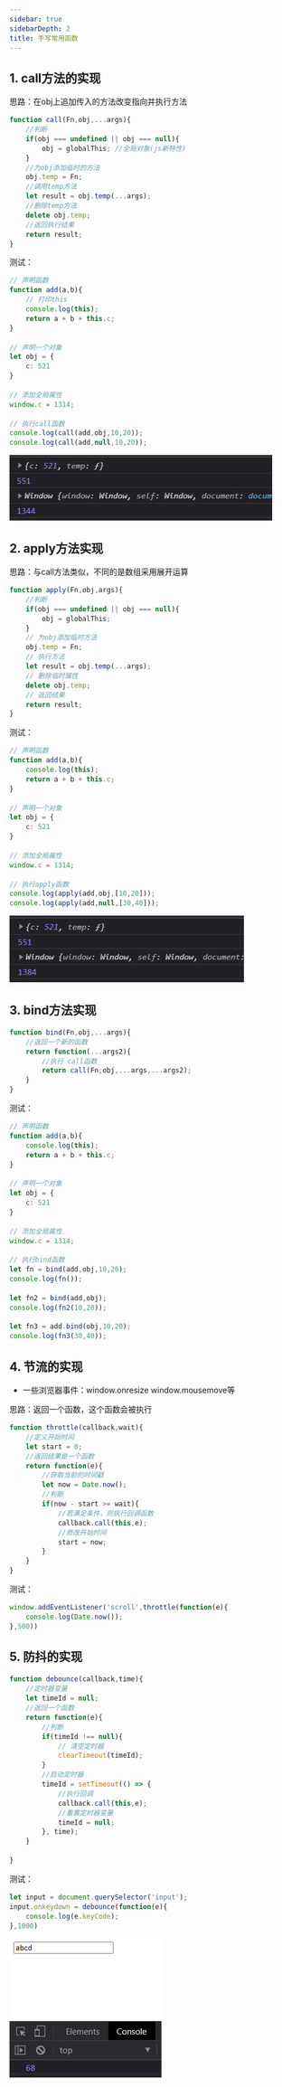 ```yaml
---
sidebar: true
sidebarDepth: 2
title: 手写常用函数
---
```

## 1. call方法的实现

思路：在obj上追加传入的方法改变指向并执行方法

```js
function call(Fn,obj,...args){
    //判断
    if(obj === undefined || obj === null){
        obj = globalThis; //全局对象(js新特性)
    }
    //为obj添加临时的方法
    obj.temp = Fn;
    //调用temp方法
    let result = obj.temp(...args);
    //删除temp方法
    delete obj.temp;
    //返回执行结果
    return result;
}
```

测试：

```js
// 声明函数
function add(a,b){
    // 打印this
    console.log(this);
    return a + b + this.c;
}

// 声明一个对象
let obj = {
	c: 521
}

// 添加全局属性
window.c = 1314;

// 执行call函数
console.log(call(add,obj,10,20));
console.log(call(add,null,10,20));
```

![1621749134620](./assets/1621749134620.png)

## 2. apply方法实现

思路：与call方法类似，不同的是数组采用展开运算

```js
function apply(Fn,obj,args){
    //判断
    if(obj === undefined || obj === null){
        obj = globalThis;
    }
    // 为obj添加临时方法
    obj.temp = Fn;
    // 执行方法
    let result = obj.temp(...args);
    // 删除临时属性
    delete obj.temp;
    // 返回结果
    return result;
}
```

测试：

```js
// 声明函数
function add(a,b){
    console.log(this);
    return a + b + this.c;
}

// 声明一个对象
let obj = {
	c: 521
}

// 添加全局属性
window.c = 1314;

// 执行apply函数
console.log(apply(add,obj,[10,20]));
console.log(apply(add,null,[30,40]));
```

![1621749799506](./assets/1621749799506.png)

## 3. bind方法实现

```js
function bind(Fn,obj,...args){
    //返回一个新的函数
    return function(...args2){
        //执行 call函数
        return call(Fn,obj,...args,...args2);
    }
}
```

测试：

```js
// 声明函数
function add(a,b){
    console.log(this);
    return a + b + this.c;
}

// 声明一个对象
let obj = {
	c: 521
}

// 添加全局属性
window.c = 1314;

// 执行bind函数
let fn = bind(add,obj,10,20);
console.log(fn());

let fn2 = bind(add,obj);
console.log(fn2(10,20));

let fn3 = add.bind(obj,10,20);
console.log(fn3(30,40));
```

## 4. 节流的实现

- 一些浏览器事件：window.onresize window.mousemove等

思路：返回一个函数，这个函数会被执行

```js
function throttle(callback,wait){
    //定义开始时间
    let start = 0;
    //返回结果是一个函数
    return function(e){
        //获取当前的时间戳
        let now = Date.now();
        //判断
        if(now - start >= wait){
            //若满足条件，则执行回调函数
            callback.call(this,e);
            //修改开始时间
            start = now;
        }
    }
}
```

测试：

```js
window.addEventListener('scroll',throttle(function(e){
	console.log(Date.now());
},500))
```

## 5. 防抖的实现

```js
function debounce(callback,time){
    //定时器变量
    let timeId = null;
    //返回一个函数
    return function(e){
        //判断
        if(timeId !== null){
            // 清空定时器
            clearTimeout(timeId);
        }
        //启动定时器
        timeId = setTimeout(() => {
            //执行回调
            callback.call(this,e);
            //重置定时器变量
            timeId = null;
        }, time);
    }
    
}
```

测试：

```js
let input = document.querySelector('input');
input.onkeydown = debounce(function(e){
	console.log(e.keyCode);
},1000)
```

![1621753422716](./assets/1621753422716.png)


